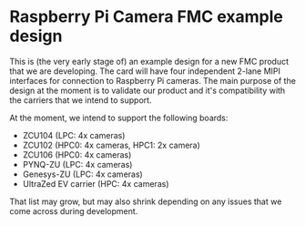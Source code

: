 # Raspberry Pi Camera FMC example design

This is (the very early stage of) an example design for a new FMC product that we are developing.
The card will have four independent 2-lane MIPI interfaces for connection to Raspberry Pi cameras.
The main purpose of the design at the moment is to validate our product and it's compatibility
with the carriers that we intend to support.

At the moment, we intend to support the following boards:

* ZCU104 (LPC: 4x cameras)
* ZCU102 (HPC0: 4x cameras, HPC1: 2x camera)
* ZCU106 (HPC0: 4x cameras)
* PYNQ-ZU (LPC: 4x cameras)
* Genesys-ZU (LPC: 4x cameras)
* UltraZed EV carrier (HPC: 4x cameras)

That list may grow, but may also shrink depending on any issues that we come across during
development.
